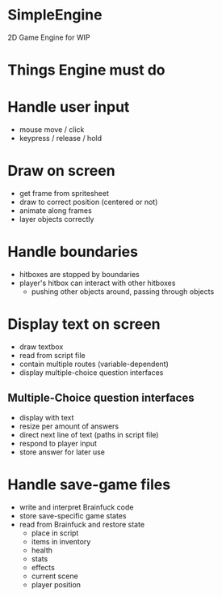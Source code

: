# SimpleEngine
 2D Game Engine for WIP

# Things Engine must do
 # Handle user input
  - mouse move / click
  - keypress / release / hold
 
 # Draw on screen
  - get frame from spritesheet
  - draw to correct position (centered or not)
  - animate along frames
  - layer objects correctly
 
 # Handle boundaries
  - hitboxes are stopped by boundaries
  - player's hitbox can interact with other hitboxes
    - pushing other objects around, passing through objects
 
 # Display text on screen
  - draw textbox
  - read from script file
  - contain multiple routes (variable-dependent)
  - display multiple-choice question interfaces
  
 ## Multiple-Choice question interfaces
  - display with text
  - resize per amount of answers
  - direct next line of text (paths in script file)
  - respond to player input
  - store answer for later use
  
  # Handle save-game files
  - write and interpret Brainfuck code
  - store save-specific game states
  - read from Brainfuck and restore state
    - place in script
    - items in inventory
    - health
    - stats
    - effects
    - current scene
    - player position